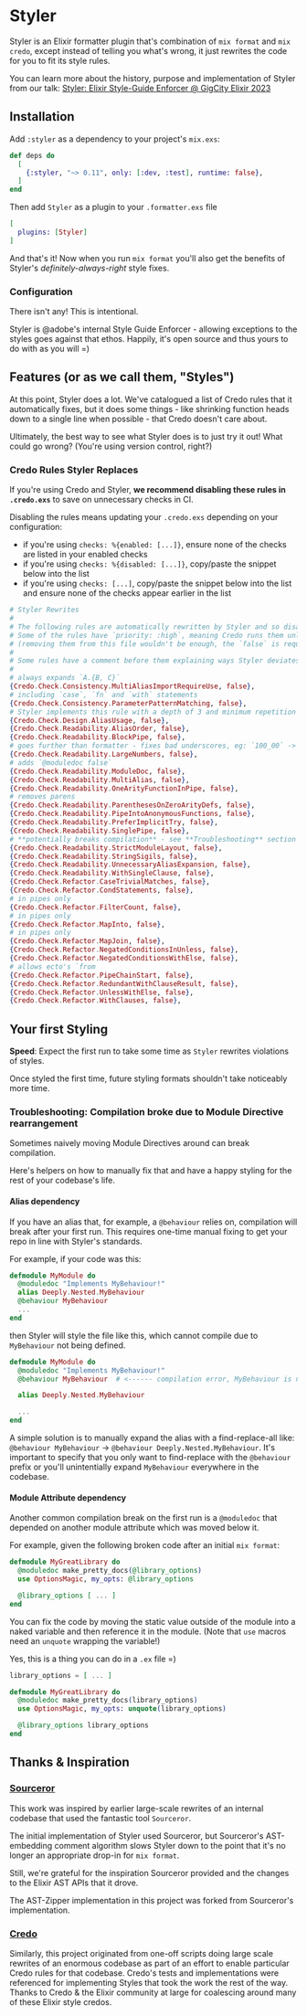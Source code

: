 # Styler

Styler is an Elixir formatter plugin that's combination of `mix format` and `mix credo`, except instead of telling
you what's wrong, it just rewrites the code for you to fit its style rules.

You can learn more about the history, purpose and implementation of Styler from our talk: [Styler: Elixir Style-Guide Enforcer @ GigCity Elixir 2023](https://www.youtube.com/watch?v=6pF8Hl5EuD4)

## Installation

Add `:styler` as a dependency to your project's `mix.exs`:

```elixir
def deps do
  [
    {:styler, "~> 0.11", only: [:dev, :test], runtime: false},
  ]
end
```

Then add `Styler` as a plugin to your `.formatter.exs` file

```elixir
[
  plugins: [Styler]
]
```

And that's it! Now when you run `mix format` you'll also get the benefits of Styler's *definitely-always-right* style fixes.

### Configuration

There isn't any! This is intentional.

Styler is @adobe's internal Style Guide Enforcer - allowing exceptions to the styles goes against that ethos. Happily, it's open source and thus yours to do with as you will =)

## Features (or as we call them, "Styles")

At this point, Styler does a lot. We've catalogued a list of Credo rules that it automatically fixes, but it does some things -
like shrinking function heads down to a single line when possible - that Credo doesn't care about.

Ultimately, the best way to see what Styler does is to just try it out! What could go wrong? (You're using version control, right?)

### Credo Rules Styler Replaces

If you're using Credo and Styler, **we recommend disabling these rules in `.credo.exs`** to save on unnecessary checks in CI.

Disabling the rules means updating your `.credo.exs` depending on your configuration:

- if you're using `checks: %{enabled: [...]}`, ensure none of the checks are listed in your enabled checks
- if you're using `checks: %{disabled: [...]}`, copy/paste the snippet below into the list
- if you're using `checks: [...]`, copy/paste the snippet below into the list and ensure none of the checks appear earlier in the list

```elixir
# Styler Rewrites
#
# The following rules are automatically rewritten by Styler and so disabled here to save time
# Some of the rules have `priority: :high`, meaning Credo runs them unless we explicitly disable them
# (removing them from this file wouldn't be enough, the `false` is required)
#
# Some rules have a comment before them explaining ways Styler deviates from the Credo rule.
#
# always expands `A.{B, C}`
{Credo.Check.Consistency.MultiAliasImportRequireUse, false},
# including `case`, `fn` and `with` statements
{Credo.Check.Consistency.ParameterPatternMatching, false},
# Styler implements this rule with a depth of 3 and minimum repetition of 2
{Credo.Check.Design.AliasUsage, false},
{Credo.Check.Readability.AliasOrder, false},
{Credo.Check.Readability.BlockPipe, false},
# goes further than formatter - fixes bad underscores, eg: `100_00` -> `10_000`
{Credo.Check.Readability.LargeNumbers, false},
# adds `@moduledoc false`
{Credo.Check.Readability.ModuleDoc, false},
{Credo.Check.Readability.MultiAlias, false},
{Credo.Check.Readability.OneArityFunctionInPipe, false},
# removes parens
{Credo.Check.Readability.ParenthesesOnZeroArityDefs, false},
{Credo.Check.Readability.PipeIntoAnonymousFunctions, false},
{Credo.Check.Readability.PreferImplicitTry, false},
{Credo.Check.Readability.SinglePipe, false},
# **potentially breaks compilation** - see **Troubleshooting** section below
{Credo.Check.Readability.StrictModuleLayout, false},
{Credo.Check.Readability.StringSigils, false},
{Credo.Check.Readability.UnnecessaryAliasExpansion, false},
{Credo.Check.Readability.WithSingleClause, false},
{Credo.Check.Refactor.CaseTrivialMatches, false},
{Credo.Check.Refactor.CondStatements, false},
# in pipes only
{Credo.Check.Refactor.FilterCount, false},
# in pipes only
{Credo.Check.Refactor.MapInto, false},
# in pipes only
{Credo.Check.Refactor.MapJoin, false},
{Credo.Check.Refactor.NegatedConditionsInUnless, false},
{Credo.Check.Refactor.NegatedConditionsWithElse, false},
# allows ecto's `from
{Credo.Check.Refactor.PipeChainStart, false},
{Credo.Check.Refactor.RedundantWithClauseResult, false},
{Credo.Check.Refactor.UnlessWithElse, false},
{Credo.Check.Refactor.WithClauses, false},
 ```

## Your first Styling

**Speed**: Expect the first run to take some time as `Styler` rewrites violations of styles.

Once styled the first time, future styling formats shouldn't take noticeably more time.

### Troubleshooting: Compilation broke due to Module Directive rearrangement

Sometimes naively moving Module Directives around can break compilation.

Here's helpers on how to manually fix that and have a happy styling for the rest of
your codebase's life.

#### Alias dependency

If you have an alias that, for example, a `@behaviour` relies on, compilation will break after your first run.
This requires one-time manual fixing to get your repo in line with Styler's standards.

For example, if your code was this:
```elixir
defmodule MyModule do
  @moduledoc "Implements MyBehaviour!"
  alias Deeply.Nested.MyBehaviour
  @behaviour MyBehaviour
  ...
end
```

then Styler will style the file like this, which cannot compile due to `MyBehaviour` not being defined.

```elixir
defmodule MyModule do
  @moduledoc "Implements MyBehaviour!"
  @behaviour MyBehaviour  # <------ compilation error, MyBehaviour is not defined!

  alias Deeply.Nested.MyBehaviour

  ...
end
```

A simple solution is to manually expand the alias with a find-replace-all like:
`@behaviour MyBehaviour` -> `@behaviour Deeply.Nested.MyBehaviour`. It's important to specify that you only want to
find-replace with the `@behaviour` prefix or you'll unintentially expand `MyBehaviour` everywhere in the codebase.

#### Module Attribute dependency

Another common compilation break on the first run is a `@moduledoc` that depended on another module attribute which
was moved below it.

For example, given the following broken code after an initial `mix format`:

```elixir
defmodule MyGreatLibrary do
  @moduledoc make_pretty_docs(@library_options)
  use OptionsMagic, my_opts: @library_options

  @library_options [ ... ]
end
```

You can fix the code by moving the static value outside of the module into a naked variable and then reference it in the module. (Note that `use` macros need an `unquote` wrapping the variable!)

Yes, this is a thing you can do in a `.ex` file =)

```elixir
library_options = [ ... ]

defmodule MyGreatLibrary do
  @moduledoc make_pretty_docs(library_options)
  use OptionsMagic, my_opts: unquote(library_options)

  @library_options library_options
end
```

## Thanks & Inspiration

### [Sourceror](https://github.com/doorgan/sourceror/)

This work was inspired by earlier large-scale rewrites of an internal codebase that used the fantastic tool `Sourceror`.

The initial implementation of Styler used Sourceror, but Sourceror's AST-embedding comment algorithm slows Styler down to
the point that it's no longer an appropriate drop-in for `mix format`.

Still, we're grateful for the inspiration Sourceror provided and the changes to the Elixir AST APIs that it drove.

The AST-Zipper implementation in this project was forked from Sourceror's implementation.

### [Credo](https://github.com/rrrene/credo/)

Similarly, this project originated from one-off scripts doing large scale rewrites of an enormous codebase as part of an
effort to enable particular Credo rules for that codebase. Credo's tests and implementations were referenced for implementing
Styles that took the work the rest of the way. Thanks to Credo & the Elixir community at large for coalescing around
many of these Elixir style credos.
